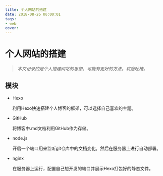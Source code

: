 ```yaml
---
title: 个人网站的搭建
date: 2018-08-26 00:00:01
tags:
- web
cover:
---
```


# 个人网站的搭建

> *本文记录的是个人搭建网站的思想，可能有更好的方法。欢迎吐槽。*

## 模块

* Hexo

  利用Hexo快速搭建个人博客的框架，可以选择自己喜欢的主题。

* GitHub

  将博客中.md文档利用GitHub作为存储。

* node.js

  开启一个端口用来监听git仓库中的文档变化，然后在服务器上进行自动部署。

* nginx

  在服务器上运行，配置自己想开发的端口并展示Hexo打包好的静态文件。



